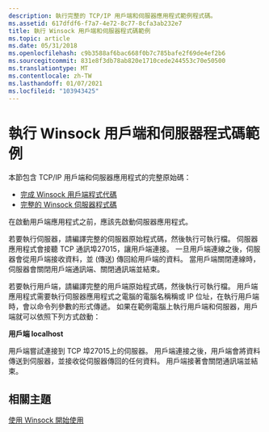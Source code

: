 ```yaml
---
description: 執行完整的 TCP/IP 用戶端和伺服器應用程式範例程式碼。
ms.assetid: 617dfdf6-f7a7-4e72-8c77-8cfa3ab232e7
title: 執行 Winsock 用戶端和伺服器程式碼範例
ms.topic: article
ms.date: 05/31/2018
ms.openlocfilehash: c9b3588af6bac668f0b7c785bafe2f69de4ef2b6
ms.sourcegitcommit: 831e8f3db78ab820e1710cede244553c70e50500
ms.translationtype: MT
ms.contentlocale: zh-TW
ms.lasthandoff: 01/07/2021
ms.locfileid: "103943425"
---
```

# <a name="running-the-winsock-client-and-server-code-sample"></a>執行 Winsock 用戶端和伺服器程式碼範例

本節包含 TCP/IP 用戶端和伺服器應用程式的完整原始碼：

-   [完成 Winsock 用戶端程式代碼](complete-client-code.md)
-   [完整的 Winsock 伺服器程式碼](complete-server-code.md)

在啟動用戶端應用程式之前，應該先啟動伺服器應用程式。

若要執行伺服器，請編譯完整的伺服器原始程式碼，然後執行可執行檔。 伺服器應用程式會接聽 TCP 通訊埠27015，讓用戶端連接。 一旦用戶端連線之後，伺服器會從用戶端接收資料，並 (傳送) 傳回給用戶端的資料。 當用戶端關閉連線時，伺服器會關閉用戶端通訊端、關閉通訊端並結束。

若要執行用戶端，請編譯完整的用戶端原始程式碼，然後執行可執行檔。 用戶端應用程式需要執行伺服器應用程式之電腦的電腦名稱稱或 IP 位址，在執行用戶端時，會以命令列參數的形式傳遞。 如果在範例電腦上執行用戶端和伺服器，用戶端就可以依照下列方式啟動：

**用戶端 localhost**

用戶端嘗試連接到 TCP 埠27015上的伺服器。 用戶端連接之後，用戶端會將資料傳送到伺服器，並接收從伺服器傳回的任何資料。 用戶端接著會關閉通訊端並結束。

## <a name="related-topics"></a>相關主題

<dl> <dt>

[使用 Winsock 開始使用](getting-started-with-winsock.md)
</dt> </dl>

 

 



